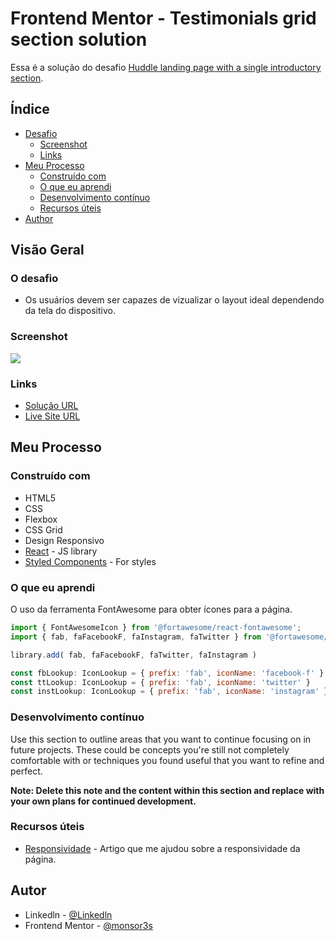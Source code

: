 # Frontend Mentor - Testimonials grid section solution

Essa é a solução do desafio [Huddle landing page with a single introductory section](https://www.frontendmentor.io/challenges/huddle-landing-page-with-a-single-introductory-section-B_2Wvxgi0). 

## Índice

- [Desafio](#o-desafio)
  - [Screenshot](#screenshot)
  - [Links](#links)
- [Meu Processo](#meu-processo)
  - [Construído com](#construído-com)
  - [O que eu aprendi](#o-que-eu-aprendi)
  - [Desenvolvimento contínuo](#desenolvimento-contínuo)
  - [Recursos úteis](#recursos-úteis)
- [Author](#author) 


## Visão Geral

### O desafio

- Os usuários devem ser capazes de vizualizar o layout ideal dependendo da tela do dispositivo.

### Screenshot

![](./screenshot.jpg)



### Links

- [Solução URL](https://www.frontendmentor.io/challenges/huddle-landing-page-with-a-single-introductory-section-B_2Wvxgi0)
- [Live Site URL](https://monsor3s.github.io/hundlepage/)

## Meu Processo

### Construído com

- HTML5
- CSS
- Flexbox
- CSS Grid
- Design Responsivo
- [React](https://reactjs.org/) - JS library
- [Styled Components](https://styled-components.com/) - For styles


### O que eu aprendi

O uso da ferramenta FontAwesome para obter ícones para a página.

```js
import { FontAwesomeIcon } from '@fortawesome/react-fontawesome';
import { fab, faFacebookF, faInstagram, faTwitter } from '@fortawesome/free-brands-svg-icons';

library.add( fab, faFacebookF, faTwitter, faInstagram )

const fbLookup: IconLookup = { prefix: 'fab', iconName: 'facebook-f' }
const ttLookup: IconLookup = { prefix: 'fab', iconName: 'twitter' }
const instLookup: IconLookup = { prefix: 'fab', iconName: 'instagram' }

```

### Desenvolvimento contínuo

Use this section to outline areas that you want to continue focusing on in future projects. These could be concepts you're still not completely comfortable with or techniques you found useful that you want to refine and perfect.

**Note: Delete this note and the content within this section and replace with your own plans for continued development.**

### Recursos úteis

- [Responsividade](https://developer.mozilla.org/pt-BR/docs/Learn/CSS/CSS_layout/Responsive_Design) - Artigo que me ajudou sobre a responsividade da página.

## Autor

- Linkedln - [@Linkedln](https://www.linkedin.com/in/marlon-monsores-380408b2/)
- Frontend Mentor - [@monsor3s](https://www.frontendmentor.io/profile/monsor3s)


